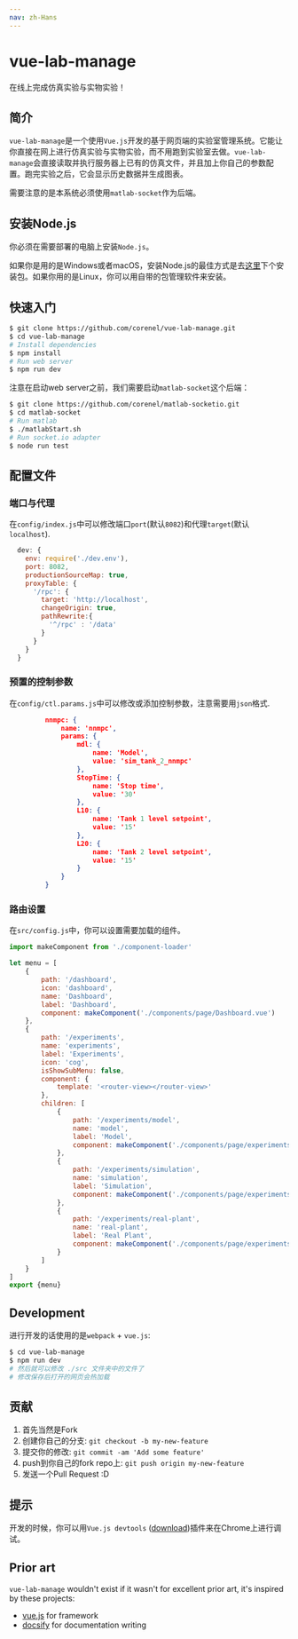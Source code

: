 ```yaml
---
nav: zh-Hans
---
```


# vue-lab-manage

在线上完成仿真实验与实物实验！

## 简介

`vue-lab-manage`是一个使用`Vue.js`开发的基于网页端的实验室管理系统。它能让你直接在网上进行仿真实验与实物实验，而不用跑到实验室去做。`vue-lab-manage`会直接读取并执行服务器上已有的仿真文件，并且加上你自己的参数配置。跑完实验之后，它会显示历史数据并生成图表。

<p class="warning">

需要注意的是本系统必须使用`matlab-socket`作为后端。

</p>

## 安装Node.js
你必须在需要部署的电脑上安装`Node.js`。

如果你是用的是Windows或者macOS，安装Node.js的最佳方式是去[这里](https://nodejs.org/en/download/)下个安装包。如果你用的是Linux，你可以用自带的包管理软件来安装。

## 快速入门

```bash
$ git clone https://github.com/corenel/vue-lab-manage.git
$ cd vue-lab-manage
# Install dependencies
$ npm install
# Run web server
$ npm run dev
```

注意在启动web server之前，我们需要启动`matlab-socket`这个后端：

```bash
$ git clone https://github.com/corenel/matlab-socketio.git
$ cd matlab-socket
# Run matlab
$ ./matlabStart.sh
# Run socket.io adapter
$ node run test
```

## 配置文件

### 端口与代理

在`config/index.js`中可以修改端口`port`(默认`8082`)和代理`target`(默认`localhost`).

```javascript
  dev: {
    env: require('./dev.env'),
    port: 8082,
    productionSourceMap: true,
    proxyTable: {
      '/rpc': {
        target: 'http://localhost',
        changeOrigin: true,
        pathRewrite:{
          '^/rpc' : '/data'
        }
      }
    }
  }
```

### 预置的控制参数

在`config/ctl.params.js`中可以修改或添加控制参数，注意需要用`json`格式.

```json
         nnmpc: {
             name: 'nnmpc',
             params: {
                 mdl: {
                     name: 'Model',
                     value: 'sim_tank_2_nnmpc'
                 },
                 StopTime: {
                     name: 'Stop time',
                     value: '30'
                 },
                 L10: {
                     name: 'Tank 1 level setpoint',
                     value: '15'
                 },
                 L20: {
                     name: 'Tank 2 level setpoint',
                     value: '15'
                 }
             }
         }
```

### 路由设置
在`src/config.js`中，你可以设置需要加载的组件。

```javascript
import makeComponent from './component-loader'

let menu = [
    {
        path: '/dashboard',
        icon: 'dashboard',
        name: 'Dashboard',
        label: 'Dashboard',
        component: makeComponent('./components/page/Dashboard.vue')
    },
    {
        path: '/experiments',
        name: 'experiments',
        label: 'Experiments',
        icon: 'cog',
        isShowSubMenu: false,
        component: {
            template: '<router-view></router-view>'
        },
        children: [
            {
                path: '/experiments/model',
                name: 'model',
                label: 'Model',
                component: makeComponent('./components/page/experiments/Model.vue')
            },
            {
                path: '/experiments/simulation',
                name: 'simulation',
                label: 'Simulation',
                component: makeComponent('./components/page/experiments/Simulation.vue')
            },
            {
                path: '/experiments/real-plant',
                name: 'real-plant',
                label: 'Real Plant',
                component: makeComponent('./components/page/experiments/Real-Plant.vue')
            }
        ]
    }
]
export {menu}
```

## Development

进行开发的话使用的是`webpack` + `vue.js`:

```bash
$ cd vue-lab-manage
$ npm run dev
# 然后就可以修改 ./src 文件夹中的文件了
# 修改保存后打开的网页会热加载
```

## 贡献
1. 首先当然是Fork
2. 创建你自己的分支: `git checkout -b my-new-feature`
3. 提交你的修改: `git commit -am 'Add some feature'`
4. push到你自己的fork repo上: `git push origin my-new-feature`
5. 发送一个Pull Request :D

## 提示

开发的时候，你可以用`Vue.js devtools` ([download](https://chrome.google.com/webstore/detail/vuejs-devtools/nhdogjmejiglipccpnnnanhbledajbpd))插件来在Chrome上进行调试。

## Prior art

`vue-lab-manage` wouldn't exist if it wasn't for excellent prior art, it's inspired by these projects:

* [vue.js](https://vuejs.org/) for framework
* [docsify](https://github.com/QingWei-Li/docsify) for documentation writing
